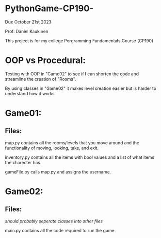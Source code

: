 # PythonGame-CP190-

Due October 21st 2023 

Prof: Daniel Kaukinen


This project is for my college Porgramming Fundamentals Course (CP190)


# OOP vs Procedural:

Testing with OOP in "Game02" to see if I can shorten the code and streamline the creation of "Rooms".

By using classes in "Game02" it makes level creation easier but is harder to understand how it works 

# Game01:

## Files:

  map.py contains all the rooms/levels that you move around and the functionality of moving, looking, take, and exit.

  inventory.py contains all the items with bool values and a list of what items the charecter has.

  gameFile.py calls map.py and assigns the username.

# Game02: 

## Files:

  *should probably seperate classes into other files*

  main.py contains all the code required to run the game

  

